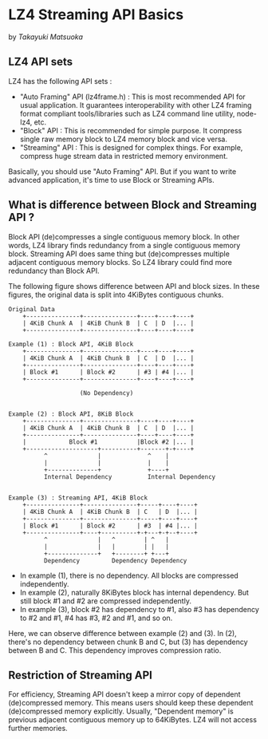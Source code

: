 # LZ4 Streaming API Basics
by *Takayuki Matsuoka*
## LZ4 API sets

LZ4 has the following API sets :

 - "Auto Framing" API (lz4frame.h) :
   This is most recommended API for usual application.
   It guarantees interoperability with other LZ4 framing format compliant tools/libraries
   such as LZ4 command line utility, node-lz4, etc.
 - "Block" API : This is recommended for simple purpose.
   It compress single raw memory block to LZ4 memory block and vice versa.
 - "Streaming" API : This is designed for complex things.
   For example, compress huge stream data in restricted memory environment.

Basically, you should use "Auto Framing" API.
But if you want to write advanced application, it's time to use Block or Streaming APIs.


## What is difference between Block and Streaming API ?

Block API (de)compresses a single contiguous memory block.
In other words, LZ4 library finds redundancy from a single contiguous memory block.
Streaming API does same thing but (de)compresses multiple adjacent contiguous memory blocks.
So LZ4 library could find more redundancy than Block API.

The following figure shows difference between API and block sizes.
In these figures, the original data is split into 4KiBytes contiguous chunks.

```
Original Data
    +---------------+---------------+----+----+----+
    | 4KiB Chunk A  | 4KiB Chunk B  | C  | D  |... |
    +---------------+---------------+----+----+----+

Example (1) : Block API, 4KiB Block
    +---------------+---------------+----+----+----+
    | 4KiB Chunk A  | 4KiB Chunk B  | C  | D  |... |
    +---------------+---------------+----+----+----+
    | Block #1      | Block #2      | #3 | #4 |... |
    +---------------+---------------+----+----+----+

                    (No Dependency)


Example (2) : Block API, 8KiB Block
    +---------------+---------------+----+----+----+
    | 4KiB Chunk A  | 4KiB Chunk B  | C  | D  |... |
    +---------------+---------------+----+----+----+
    |            Block #1           |Block #2 |... |
    +--------------------+----------+-------+-+----+
          ^              |             ^    |
          |              |             |    |
          +--------------+             +----+
          Internal Dependency          Internal Dependency


Example (3) : Streaming API, 4KiB Block
    +---------------+---------------+-----+----+----+
    | 4KiB Chunk A  | 4KiB Chunk B  | C   | D  |... |
    +---------------+---------------+-----+----+----+
    | Block #1      | Block #2      | #3  | #4 |... |
    +---------------+----+----------+-+---+-+--+----+
          ^              |   ^        | ^   |
          |              |   |        | |   |
          +--------------+   +--------+ +---+
          Dependency         Dependency Dependency
```

 - In example (1), there is no dependency.
   All blocks are compressed independently.
 - In example (2), naturally 8KiBytes block has internal dependency.
   But still block #1 and #2 are compressed independently.
 - In example (3), block #2 has dependency to #1,
   also #3 has dependency to #2 and #1, #4 has #3, #2 and #1, and so on.

Here, we can observe difference between example (2) and (3).
In (2), there's no dependency between chunk B and C, but (3) has dependency between B and C.
This dependency improves compression ratio.


## Restriction of Streaming API

For efficiency, Streaming API doesn't keep a mirror copy of dependent (de)compressed memory.
This means users should keep these dependent (de)compressed memory explicitly.
Usually, "Dependent memory" is previous adjacent contiguous memory up to 64KiBytes.
LZ4 will not access further memories.
